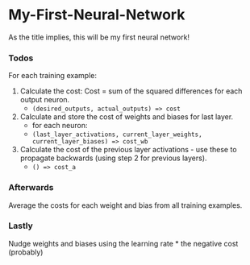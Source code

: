 # My-First-Neural-Network
As the title implies, this will be my first neural network!

### Todos

For each training example:

1. Calculate the cost: Cost = sum of the squared differences for each output neuron.
    - `(desired_outputs, actual_outputs) => cost`
2. Calculate and store the cost of weights and biases for last layer.
    - for each neuron:
    - `(last_layer_activations, current_layer_weights, current_layer_biases) => cost_wb`
3. Calculate the cost of the previous layer activations - use these to propagate backwards (using step 2 for previous layers).
    - `() => cost_a`

### Afterwards

Average the costs for each weight and bias from all training examples.

### Lastly

Nudge weights and biases using the learning rate * the negative cost (probably)
